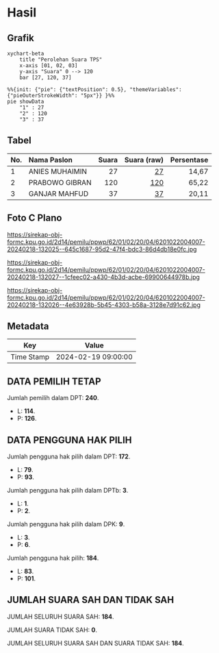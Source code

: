 # Hasil

## Grafik

```mermaid
xychart-beta
    title "Perolehan Suara TPS"
    x-axis [01, 02, 03]
    y-axis "Suara" 0 --> 120
    bar [27, 120, 37]
```

```mermaid
%%{init: {"pie": {"textPosition": 0.5}, "themeVariables": {"pieOuterStrokeWidth": "5px"}} }%%
pie showData
    "1" : 27
    "2" : 120
    "3" : 37
```

## Tabel

| No. | Nama Paslon    | Suara | Suara (raw) | Persentase |
|:--- |:-------------- | -----:| -----------:| ----------:|
| 1   | ANIES MUHAIMIN | 27    | [27][p-1]   | 14,67      |
| 2   | PRABOWO GIBRAN | 120   | [120][p-2]  | 65,22      |
| 3   | GANJAR MAHFUD  | 37    | [37][p-3]   | 20,11      |


[p-1]: https://github.com/gigit-pemilu/pemilu-2024-62-kalimantan-tengah/blob/main/pilpres/hitung-suara/sub/62-kalimantan-tengah/sub/01-kotawaringin-barat/sub/02-arut-selatan/sub/2004-pasir-panjang/sub/007-tps/sub/paslon-1.txt
[p-2]: https://github.com/gigit-pemilu/pemilu-2024-62-kalimantan-tengah/blob/main/pilpres/hitung-suara/sub/62-kalimantan-tengah/sub/01-kotawaringin-barat/sub/02-arut-selatan/sub/2004-pasir-panjang/sub/007-tps/sub/paslon-2.txt
[p-3]: https://github.com/gigit-pemilu/pemilu-2024-62-kalimantan-tengah/blob/main/pilpres/hitung-suara/sub/62-kalimantan-tengah/sub/01-kotawaringin-barat/sub/02-arut-selatan/sub/2004-pasir-panjang/sub/007-tps/sub/paslon-3.txt

## Foto C Plano

https://sirekap-obj-formc.kpu.go.id/2d14/pemilu/ppwp/62/01/02/20/04/6201022004007-20240218-132025--645c1687-95d2-47f4-bdc3-86d4db18e0fc.jpg

https://sirekap-obj-formc.kpu.go.id/2d14/pemilu/ppwp/62/01/02/20/04/6201022004007-20240218-132027--1cfeec02-a430-4b3d-acbe-69900644978b.jpg

https://sirekap-obj-formc.kpu.go.id/2d14/pemilu/ppwp/62/01/02/20/04/6201022004007-20240218-132026--4e63928b-5b45-4303-b58a-3128e7d91c62.jpg


## Metadata

| Key        | Value               |
| ---------- | ------------------- |
| Time Stamp | 2024-02-19 09:00:00 |


## DATA PEMILIH TETAP

Jumlah pemilih dalam DPT: **240**.
 * L: **114**.
 * P: **126**.

## DATA PENGGUNA HAK PILIH

Jumlah pengguna hak pilih dalam DPT: **172**.
 * L: **79**.
 * P: **93**.

Jumlah pengguna hak pilih dalam DPTb: **3**.
 * L: **1**.
 * P: **2**.

Jumlah pengguna hak pilih dalam DPK: **9**.
 * L: **3**.
 * P: **6**.

Jumlah pengguna hak pilih: **184**.
 * L: **83**.
 * P: **101**.

## JUMLAH SUARA SAH DAN TIDAK SAH

JUMLAH SELURUH SUARA SAH: **184**.

JUMLAH SUARA TIDAK SAH: **0**.

JUMLAH SELURUH SUARA SAH DAN SUARA TIDAK SAH: **184**.


